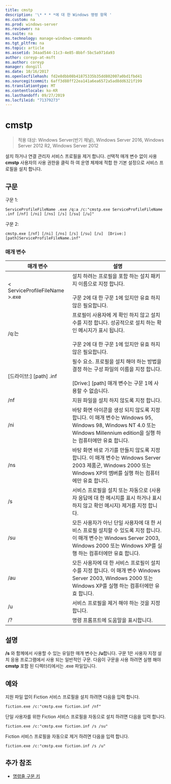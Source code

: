 ```yaml
---
title: cmstp
description: '\* * * *에 대 한 Windows 명령 항목 '
ms.custom: na
ms.prod: windows-server
ms.reviewer: na
ms.suite: na
ms.technology: manage-windows-commands
ms.tgt_pltfrm: na
ms.topic: article
ms.assetid: 34aad544-11c3-4e85-8bbf-5bc5a971da93
author: coreyp-at-msft
ms.author: coreyp
manager: dongill
ms.date: 10/16/2017
ms.openlocfilehash: fd2e8dbb08b41875335b35dd802007a0bd1fbd41
ms.sourcegitcommit: 6aff3d88ff22ea141a6ea6572a5ad8dd6321f199
ms.translationtype: MT
ms.contentlocale: ko-KR
ms.lasthandoff: 09/27/2019
ms.locfileid: "71379273"
---
```

# <a name="cmstp"></a>cmstp

>적용 대상: Windows Server(반기 채널), Windows Server 2016, Windows Server 2012 R2, Windows Server 2012

설치 하거나 연결 관리자 서비스 프로필을 제거 합니다. 선택적 매개 변수 없이 사용 **cmstp** 사용자의 사용 권한을 클릭 하 여 운영 체제에 적합 한 기본 설정으로 서비스 프로필을 설치 합니다. 
## <a name="syntax"></a>구문
구문 1:
```
ServiceProfileFileName .exe /q:a /c:"cmstp.exe ServiceProfileFileName .inf [/nf] [/ni] [/ns] [/s] [/su] [/u]"
```
구문 2:
```
cmstp.exe [/nf] [/ni] [/ns] [/s] [/su] [/u]  [Drive:][path]ServiceProfileFileName.inf"
```
### <a name="parameters"></a>매개 변수
|매개 변수|설명|
|-------|--------|
|< ServiceProfileFileName >.exe|설치 하려는 프로필을 포함 하는 설치 패키지 이름으로 지정 합니다.<br /><br />구문 2에 대 한 구문 1에 있지만 유효 하지 않은 필요합니다.|
|/q:는|프로필이 사용자에 게 확인 하지 않고 설치 수를 지정 합니다. 성공적으로 설치 하는 확인 메시지가 표시 됩니다.<br /><br />구문 2에 대 한 구문 1에 있지만 유효 하지 않은 필요합니다.|
|[드라이브:] [path] <ServiceProfileFileName>.inf|필수 요소. 프로필을 설치 해야 하는 방법을 결정 하는 구성 파일의 이름을 지정 합니다.<br /><br />[Drive:] [path] 매개 변수는 구문 1에 사용할 수 없습니다.|
|/nf|지원 파일을 설치 하지 않도록 지정 합니다.|
|/ni|바탕 화면 아이콘을 생성 되지 않도록 지정 합니다. 이 매개 변수는 Windows 95, Windows 98, Windows NT 4.0 또는 Windows Millennium edition을 실행 하는 컴퓨터에만 유효 합니다.|
|/ns|바탕 화면 바로 가기를 만들지 않도록 지정 합니다. 이 매개 변수는 Windows Server 2003 제품군, Windows 2000 또는 Windows XP의 멤버를 실행 하는 컴퓨터에만 유효 합니다.|
|/s|서비스 프로필을 설치 또는 자동으로 (사용자 응답에 대 한 메시지를 표시 하거나 표시 하지 않고 확인 메시지) 제거를 지정 합니다.|
|/su|모든 사용자가 아닌 단일 사용자에 대 한 서비스 프로필 설치할 수 있도록 지정 합니다. 이 매개 변수는 Windows Server 2003, Windows 2000 또는 Windows XP를 실행 하는 컴퓨터에만 유효 합니다.|
|/au|모든 사용자에 대 한 서비스 프로필이 설치 수를 지정 합니다. 이 매개 변수 Windows Server 2003, Windows 2000 또는 Windows XP를 실행 하는 컴퓨터에만 유효 합니다.|
|/u|서비스 프로필을 제거 해야 하는 것을 지정 합니다.|
|/?|명령 프롬프트에 도움말을 표시합니다.|
## <a name="remarks"></a>설명
**/s** 와 함께에서 사용할 수 있는 유일한 매개 변수는 **/u**합니다.
구문 1은 사용자 지정 설치 응용 프로그램에서 사용 되는 일반적인 구문. 다음이 구문을 사용 하려면 실행 해야 **cmstp** 포함 된 디렉터리에서는 <ServiceProfileFileName>.exe 파일입니다.
## <a name="BKMK_Examples"></a>예와
지원 파일 없이 Fiction 서비스 프로필을 설치 하려면 다음을 입력 합니다.
```
fiction.exe /c:"cmstp.exe fiction.inf /nf"
```
단일 사용자를 위한 Fiction 서비스 프로필을 자동으로 설치 하려면 다음을 입력 합니다.
```
fiction.exe /c:"cmstp.exe fiction.inf /s /su"
```
Fiction 서비스 프로필을 자동으로 제거 하려면 다음을 입력 합니다.
```
fiction.exe /c:"cmstp.exe fiction.inf /s /u"
```
## <a name="additional-references"></a>추가 참조
-   [명령줄 구문 키](command-line-syntax-key.md)
